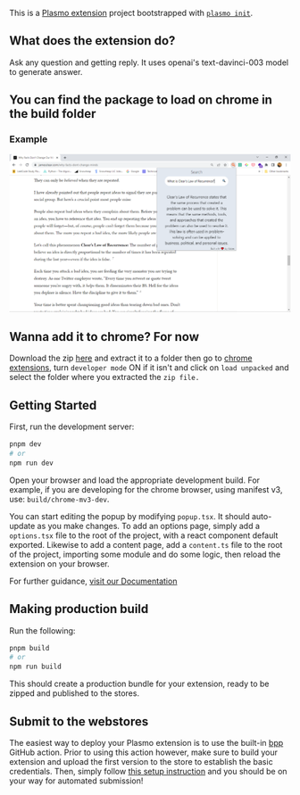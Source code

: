 This is a [Plasmo extension](https://docs.plasmo.com/) project bootstrapped with [`plasmo init`](https://www.npmjs.com/package/plasmo).

## What does the extension do?
Ask any question and getting reply. It uses openai's text-davinci-003 model to generate answer.

## You can find the package to load on chrome in the build folder

### Example
![What is Clear's Law of Recurrence?](./assets/clear-example.png)

## Wanna add it to chrome? For now 
Download the zip [here](./Ask%20me%20anything/) and extract it to a folder then go to [chrome extensions](chrome://extensions), turn `developer mode` ON if it isn't and click on `load unpacked` and select the folder where you extracted the `zip file.` 

## Getting Started

First, run the development server:

```bash
pnpm dev
# or
npm run dev
```

Open your browser and load the appropriate development build. For example, if you are developing for the chrome browser, using manifest v3, use: `build/chrome-mv3-dev`.

You can start editing the popup by modifying `popup.tsx`. It should auto-update as you make changes. To add an options page, simply add a `options.tsx` file to the root of the project, with a react component default exported. Likewise to add a content page, add a `content.ts` file to the root of the project, importing some module and do some logic, then reload the extension on your browser.

For further guidance, [visit our Documentation](https://docs.plasmo.com/)

## Making production build

Run the following:

```bash
pnpm build
# or
npm run build
```

This should create a production bundle for your extension, ready to be zipped and published to the stores.

## Submit to the webstores

The easiest way to deploy your Plasmo extension is to use the built-in [bpp](https://bpp.browser.market) GitHub action. Prior to using this action however, make sure to build your extension and upload the first version to the store to establish the basic credentials. Then, simply follow [this setup instruction](https://docs.plasmo.com/framework/workflows/submit) and you should be on your way for automated submission!
